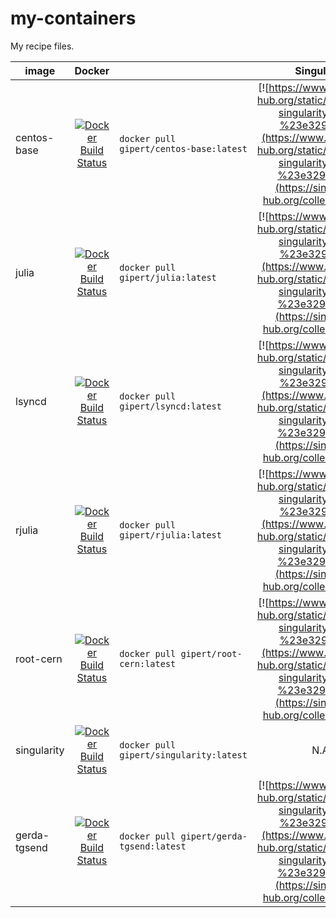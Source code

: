 # my-containers
My recipe files.

| image        | Docker                                                                                                                              |                                          | Singularity                                                                                                                                                                                                          |                                                            |
| -----------  | :---------------------------------------------------------------------------------------------------------------------------------: | ---------------------------------------- | :------------------------------------------------------------------------------------------------------------------------------------------------------------------------------------------------------------------: | ---------------------------------------------------------- |
| centos-base  | [![Docker Build Status](https://img.shields.io/docker/build/gipert/centos-base.svg)](https://hub.docker.com/r/gipert/centos-base)   | `docker pull gipert/centos-base:latest`  | [![https://www.singularity-hub.org/static/img/hosted-singularity--hub-%23e32929.svg](https://www.singularity-hub.org/static/img/hosted-singularity--hub-%23e32929.svg)](https://singularity-hub.org/collections/478) | `singularity pull shub://gipert/my-containers:centos-base` |
| julia        | [![Docker Build Status](https://img.shields.io/docker/build/gipert/julia.svg)](https://hub.docker.com/r/gipert/julia)               | `docker pull gipert/julia:latest`        | [![https://www.singularity-hub.org/static/img/hosted-singularity--hub-%23e32929.svg](https://www.singularity-hub.org/static/img/hosted-singularity--hub-%23e32929.svg)](https://singularity-hub.org/collections/478) | `singularity pull shub://gipert/my-containers:julia`       |
| lsyncd       | [![Docker Build Status](https://img.shields.io/docker/build/gipert/lsyncd.svg)](https://hub.docker.com/r/gipert/lsyncd)             | `docker pull gipert/lsyncd:latest`       | [![https://www.singularity-hub.org/static/img/hosted-singularity--hub-%23e32929.svg](https://www.singularity-hub.org/static/img/hosted-singularity--hub-%23e32929.svg)](https://singularity-hub.org/collections/478) | `singularity pull shub://gipert/my-containers:lsyncd`      |
| rjulia       | [![Docker Build Status](https://img.shields.io/docker/build/gipert/rjulia.svg)](https://hub.docker.com/r/gipert/rjulia)             | `docker pull gipert/rjulia:latest`       | [![https://www.singularity-hub.org/static/img/hosted-singularity--hub-%23e32929.svg](https://www.singularity-hub.org/static/img/hosted-singularity--hub-%23e32929.svg)](https://singularity-hub.org/collections/478) | `singularity pull shub://gipert/my-containers:rjulia`      |
| root-cern    | [![Docker Build Status](https://img.shields.io/docker/build/gipert/root-cern.svg)](https://hub.docker.com/r/gipert/root-cern)       | `docker pull gipert/root-cern:latest`    | [![https://www.singularity-hub.org/static/img/hosted-singularity--hub-%23e32929.svg](https://www.singularity-hub.org/static/img/hosted-singularity--hub-%23e32929.svg)](https://singularity-hub.org/collections/478) | `singularity pull shub://gipert/my-containers:root-cern`   |
| singularity  | [![Docker Build Status](https://img.shields.io/docker/build/gipert/singularity.svg)](https://hub.docker.com/r/gipert/singularity)   | `docker pull gipert/singularity:latest`  | N.A.                                                                                                                                                                                                                 | N.A.                                                       |
| gerda-tgsend | [![Docker Build Status](https://img.shields.io/docker/build/gipert/gerda-tgsend.svg)](https://hub.docker.com/r/gipert/gerda-tgsend) | `docker pull gipert/gerda-tgsend:latest` | [![https://www.singularity-hub.org/static/img/hosted-singularity--hub-%23e32929.svg](https://www.singularity-hub.org/static/img/hosted-singularity--hub-%23e32929.svg)](https://singularity-hub.org/collections/478) | `singularity pull shub://gipert/my-containers:root-cern`   |
